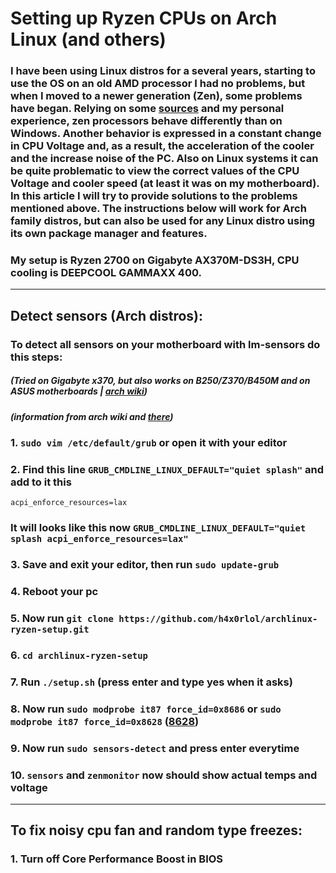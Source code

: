# Setting up Ryzen CPUs on Arch Linux (and others)

### I have been using Linux distros for a several years, starting to use the OS on an old AMD processor I had no problems, but when I moved to a newer generation (Zen), some problems have began. Relying on some [sources](https://www.reddit.com/r/ManjaroLinux/comments/i9oktd/ryzen_7_2700_unstable_voltage_and_temp/ "sources") and my personal experience, zen processors behave differently than on Windows. Another behavior is expressed in a constant change in CPU Voltage and, as a result, the acceleration of the cooler and the increase noise of the PC. Also on Linux systems it can be quite problematic to view the correct values of the CPU Voltage and cooler speed (at least it was on my motherboard). In this article I will try to provide solutions to the problems mentioned above. The instructions below will work for Arch family distros, but can also be used for any Linux distro using its own package manager and features.

### My setup is Ryzen 2700 on Gigabyte AX370M-DS3H, CPU cooling is DEEPCOOL GAMMAXX 400.

---

## Detect sensors (Arch distros):

### To detect all sensors on your motherboard with lm-sensors do this steps:

##### (Tried on Gigabyte x370, but also works on B250/Z370/B450M and on ASUS motherboards | [arch wiki](https://wiki.archlinux.org/index.php/Lm_sensors#Gigabyte_B250/Z370/B450M_motherboards "arch wiki"))

##### (information from arch wiki and [there](https://askubuntu.com/questions/1164206/lm-sensors-and-amd-ryzen-x570-chipset "there"))

### 1. `sudo vim /etc/default/grub` or open it with your editor

### 2. Find this line `GRUB_CMDLINE_LINUX_DEFAULT="quiet splash"` and add to it this

`acpi_enforce_resources=lax`

### It will looks like this now `GRUB_CMDLINE_LINUX_DEFAULT="quiet splash acpi_enforce_resources=lax"`

### 3. Save and exit your editor, then run `sudo update-grub`

### 4. Reboot your pc

### 5. Now run `git clone https://github.com/h4x0rlol/archlinux-ryzen-setup.git`

### 6. `cd archlinux-ryzen-setup`

### 7. Run `./setup.sh` (press enter and type yes when it asks)

### 8. Now run `sudo modprobe it87 force_id=0x8686` or `sudo modprobe it87 force_id=0x8628` ([8628](https://github.com/a1wong/it87/issues/1 "8628"))

### 9. Now run `sudo sensors-detect` and press enter everytime

### 10. `sensors` and `zenmonitor` now should show actual temps and voltage

---

## To fix noisy cpu fan and random type freezes:

### 1. Turn off Core Performance Boost in BIOS
